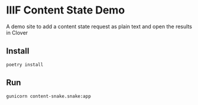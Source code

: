 # IIIF Content State Demo

A demo site to add a content state request as plain text and open the results in Clover

## Install

```
poetry install
```

## Run

```
gunicorn content-snake.snake:app  
```
